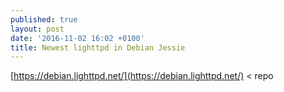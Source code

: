 ```yaml
---
published: true
layout: post
date: '2016-11-02 16:02 +0100'
title: Newest lighttpd in Debian Jessie
---
```

[https://debian.lighttpd.net/](https://debian.lighttpd.net/) < repo
